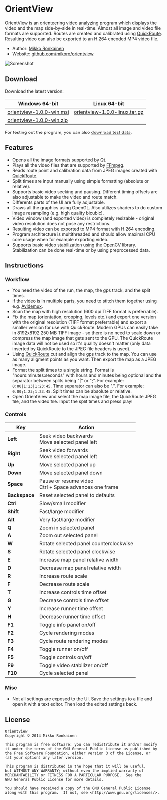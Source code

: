 # OrientView

OrientView is an orienteering video analyzing program which displays the video and the map side-by-side in real-time. Almost all image and video file formats are supported. Routes are created and calibrated using [QuickRoute](http://www.matstroeng.se/quickroute/en/). Resulting video can also be exported to an H.264 encoded MP4 video file.

* Author: [Mikko Ronkainen](http://mikkoronkainen.com)
* Website: [github.com/mikoro/orientview](https://github.com/mikoro/orientview)

![Screenshot](http://mikoro.github.io/images/orientview/readme-screenshot.jpg "Screenshot")

## Download

Download the latest version:

| Windows 64-bit                                                                                                     | Linux 64-bit                                                                                                                 |
|--------------------------------------------------------------------------------------------------------------------|------------------------------------------------------------------------------------------------------------------------------|
| [orientview-1.0.0-win.msi](https://github.com/mikoro/orientview/releases/download/v1.0.0/orientview-1.0.0-win.msi) | [orientview-1.0.0-linux.tar.gz](https://github.com/mikoro/orientview/releases/download/v1.0.0/orientview-1.0.0-linux.tar.gz) |
| [orientview-1.0.0-win.zip](https://github.com/mikoro/orientview/releases/download/v1.0.0/orientview-1.0.0-win.zip) |                                                                                                                              | 

For testing out the program, you can also [download test data](https://mega.co.nz/#F!nM1gHbZJ).

## Features

* Opens all the image formats supported by [Qt](http://qt-project.org/doc/qt/QImage.html#reading-and-writing-image-files).
* Plays all the video files that are supported by [FFmpeg](https://www.ffmpeg.org/general.html#Supported-File-Formats_002c-Codecs-or-Features).
* Reads route point and calibration data from JPEG images created with [QuickRoute](http://www.matstroeng.se/quickroute/en/).
* Split times are input manually using simple formatting (absolute or relative).
* Supports basic video seeking and pausing. Different timing offsets are also adjustable to make the video and route match.
* Differents parts of the UI are fully adjustable.
* Draws all the graphics using OpenGL. Also utilizes shaders to do custom image resampling (e.g. high quality bicubic).
* Video window (and exported video) is completely resizable - original video resolution does not pose any restrictions.
* Resulting video can be exported to MP4 format with H.264 encoding.
* Program architecture is multithreaded and should allow maximal CPU core usage when for example exporting video.
* Supports basic video stabilization using the [OpenCV](http://opencv.org/) library. Stabilization can be done real-time or by using preprocessed data.

## Instructions

### Workflow

* You need the video of the run, the map, the gps track, and the split times.
* If the video is in multiple parts, you need to stitch them together using e.g. [Avidemux](http://fixounet.free.fr/avidemux/).
* Scan the map with high resolution (600 dpi TIFF format is preferrable).
* Fix the map (orientation, cropping, levels etc.) and export one version with the original resolution (TIFF format preferrable) and export a smaller version for use with QuickRoute. Modern GPUs can easily take in 8192x8192 250 MB TIFF image - so there is no need to scale down or compress the map image that gets sent to the GPU. The QuickRoute image data will not be used so it's quality doesn't matter (only data inserted by QuickRoute to the JPEG file headers is used).
* Using [QuickRoute](http://www.matstroeng.se/quickroute/en/) cut and align the gps track to the map. You can use as many aligment points as you want. Then export the map as a JPEG image.
* Format the split times to a single string. Format is "hours:minutes:seconds" with hours and minutes being optional and the separator between splits being "|" or ";". For example: `0:00|1:23|1:23:45`. Time separator can also be ".". For example: `0.00;1.23;1.23.45`. Split times can be absolute or relative.
* Open OrientView and select the map image file, the QuickRoute JPEG file, and the video file. Input the split times and press play!

### Controls

| Key       | Action                                                         |
|-----------|----------------------------------------------------------------|
| **Left**      | Seek video backwards <br> Move selected panel left         |
| **Right**     | Seek video forwards <br> Move selected panel left          |
| **Up**        | Move selected panel up                                     |
| **Down**      | Move selected panel down                                   |
| **Space**     | Pause or resume video <br> Ctrl + Space advances one frame |
| **Backspace** | Reset selected panel to defaults                           |
| **Ctrl**      | Slow/small modifier                                        |
| **Shift**     | Fast/large modifier                                        |
| **Alt**       | Very fast/large modifier                                   |
| **Q**         | Zoom in selected panel                                     |
| **A**         | Zoom out selected panel                                    |
| **W**         | Rotate selected panel counterclockwise                     |
| **S**         | Rotate selected panel clockwise                            |
| **E**         | Increase map panel relative width                          |
| **D**         | Decrease map panel relative width                          |
| **R**         | Increase route scale                                       |
| **F**         | Decrease route scale                                       |
| **T**         | Increase controls time offset                              |
| **G**         | Decrease controls time offset                              |
| **Y**         | Increase runner time offset                                |
| **H**         | Decrease runner time offset                                |
| **F1**        | Toggle info panel on/off                                   |
| **F2**        | Cycle rendering modes                                      |
| **F3**        | Cycle route rendering modes                                |
| **F4**        | Toggle runner on/off                                       |
| **F5**        | Toggle controls on/off                                     |
| **F9**        | Toggle video stabilizer on/off                             |
| **F10**       | Cycle selected panel                                       |


### Misc

* Not all settings are exposed to the UI. Save the settings to a file and open it with a text editor. Then load the edited settings back.

## License

    OrientView
    Copyright © 2014 Mikko Ronkainen
    
    This program is free software: you can redistribute it and/or modify
    it under the terms of the GNU General Public License as published by
    the Free Software Foundation, either version 3 of the License, or
    (at your option) any later version.
    
    This program is distributed in the hope that it will be useful,
    but WITHOUT ANY WARRANTY; without even the implied warranty of
    MERCHANTABILITY or FITNESS FOR A PARTICULAR PURPOSE.  See the
    GNU General Public License for more details.
    
    You should have received a copy of the GNU General Public License
    along with this program.  If not, see <http://www.gnu.org/licenses/>.
